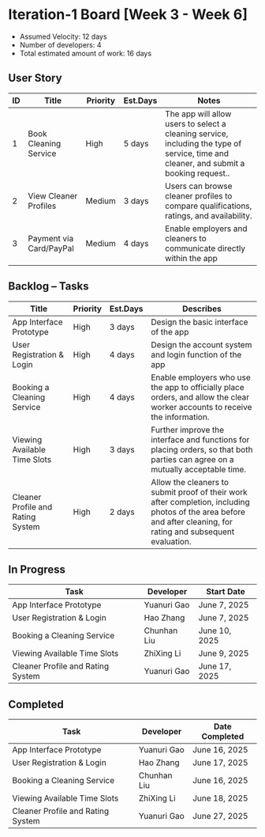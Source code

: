 # Iteration-1 Board [Week 3 - Week 6] 

* Assumed Velocity: 12 days
* Number of developers: 4
* Total estimated amount of work: 16 days
## User Story

| ID    | Title                             | Priority  | Est.Days  | Notes                                |
| --    | -------------------------------   | --------  | --------- | ------------------------------------ |
| 1     | Book Cleaning Service             | High      |   5 days  | The app will allow users to select a cleaning service, including the type of service, time and cleaner, and submit a booking request..|
| 2     | View Cleaner Profiles             | Medium    |   3 days  | Users can browse cleaner profiles to compare qualifications, ratings, and availability.|
| 3     | Payment via Card/PayPal           | Medium    |   4 days  | Enable employers and cleaners to communicate directly within the app  |

## Backlog – Tasks

| Title                                     | Priority  | Est.Days   | Describes                            |
| -----------------------------------------| ------    |  --------  | ------------------------------------ |
| App Interface Prototype                   |   High    |  3 days    | Design the basic interface of the app|
| User Registration & Login                 |   High    |  4 days    | Design the account system and login function of the app|
| Booking a Cleaning Service                |   High    |  4 days    | Enable employers who use the app to officially place orders, and allow the clear worker accounts to receive the information.|
| Viewing Available Time Slots              |   High    |  3 days    | Further improve the interface and functions for placing orders, so that both parties can agree on a mutually acceptable time.|
| Cleaner Profile and Rating System         |   High    |  2 days    | Allow the cleaners to submit proof of their work after completion, including photos of the area before and after cleaning, for rating and subsequent evaluation.|
## In Progress

| Task                                      | Developer     | Start Date    |
| ----------------------------------------- | --------------| ------------- |
| App Interface Prototype                   |  Yuanuri Gao  | June 7, 2025  |
| User Registration & Login                 |  Hao Zhang    | June 7, 2025  |
| Booking a Cleaning Service                |  Chunhan Liu  | June 10, 2025 |
| Viewing Available Time Slots              |  ZhiXing Li   | June 9, 2025  |
| Cleaner Profile and Rating System         |  Yuanuri Gao  | June 17, 2025 |

## Completed
| Task                                      | Developer     | Date Completed    |
| ----------------------------------------- | --------------| -------------     |
| App Interface Prototype                   |  Yuanuri Gao  | June 16, 2025     |
| User Registration & Login                 |  Hao Zhang    | June 17, 2025     |
| Booking a Cleaning Service                |  Chunhan Liu  | June 16, 2025     |
| Viewing Available Time Slots              |  ZhiXing Li   | June 18, 2025     |
| Cleaner Profile and Rating System         |  Yuanuri Gao  | June 27, 2025     |



